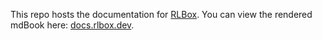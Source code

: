 This repo hosts the documentation for [RLBox](https://github.com/PLSysSec/rlbox). You can view the rendered mdBook here: [docs.rlbox.dev](https://docs.rlbox.dev).
